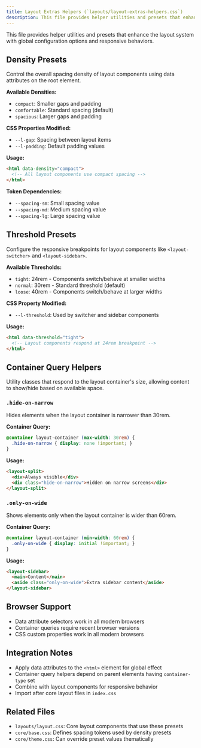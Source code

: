 ```yaml
---
title: Layout Extras Helpers (`layouts/layout-extras-helpers.css`)
description: This file provides helper utilities and presets that enhance the layout system with global configuration options and responsive behaviors.
---
```


This file provides helper utilities and presets that enhance the layout system with global configuration options and responsive behaviors.

## Density Presets

Control the overall spacing density of layout components using data attributes on the root element.

**Available Densities:**
- `compact`: Smaller gaps and padding
- `comfortable`: Standard spacing (default)
- `spacious`: Larger gaps and padding

**CSS Properties Modified:**
- `--l-gap`: Spacing between layout items
- `--l-padding`: Default padding values

**Usage:**
```html
<html data-density="compact">
  <!-- All layout components use compact spacing -->
</html>
```

**Token Dependencies:**
- `--spacing-sm`: Small spacing value
- `--spacing-md`: Medium spacing value
- `--spacing-lg`: Large spacing value

## Threshold Presets

Configure the responsive breakpoints for layout components like `<layout-switcher>` and `<layout-sidebar>`.

**Available Thresholds:**
- `tight`: 24rem - Components switch/behave at smaller widths
- `normal`: 30rem - Standard threshold (default)
- `loose`: 40rem - Components switch/behave at larger widths

**CSS Property Modified:**
- `--l-threshold`: Used by switcher and sidebar components

**Usage:**
```html
<html data-threshold="tight">
  <!-- Layout components respond at 24rem breakpoint -->
</html>
```

## Container Query Helpers

Utility classes that respond to the layout container's size, allowing content to show/hide based on available space.

### `.hide-on-narrow`

Hides elements when the layout container is narrower than 30rem.

**Container Query:**
```css
@container layout-container (max-width: 30rem) {
  .hide-on-narrow { display: none !important; }
}
```

**Usage:**
```html
<layout-split>
  <div>Always visible</div>
  <div class="hide-on-narrow">Hidden on narrow screens</div>
</layout-split>
```

### `.only-on-wide`

Shows elements only when the layout container is wider than 60rem.

**Container Query:**
```css
@container layout-container (min-width: 60rem) {
  .only-on-wide { display: initial !important; }
}
```

**Usage:**
```html
<layout-sidebar>
  <main>Content</main>
  <aside class="only-on-wide">Extra sidebar content</aside>
</layout-sidebar>
```

## Browser Support

- Data attribute selectors work in all modern browsers
- Container queries require recent browser versions
- CSS custom properties work in all modern browsers

## Integration Notes

- Apply data attributes to the `<html>` element for global effect
- Container query helpers depend on parent elements having `container-type` set
- Combine with layout components for responsive behavior
- Import after core layout files in `index.css`

## Related Files

- `layouts/layout.css`: Core layout components that use these presets
- `core/base.css`: Defines spacing tokens used by density presets
- `core/theme.css`: Can override preset values thematically